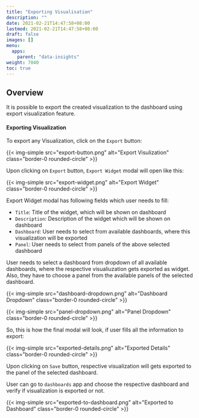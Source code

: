 ```yaml
---
title: "Exporting Visualisation"
description: ""
date: 2021-02-21T14:47:58+08:00
lastmod: 2021-02-21T14:47:58+08:00
draft: false
images: []
menu:
  apps:
    parent: "data-insights"
weight: 7040
toc: true
---
```


## Overview

It is possible to export the created visualization to the dashboard using export visualization feature.

#### Exporting Visualization
To export any Visualization, click on the `Export` button:

{{< img-simple src="export-button.png" alt="Export Visulization" class="border-0 rounded-circle" >}}

Upon clicking on `Export` button, `Export Widget` modal will open like this:

{{< img-simple src="export-widget.png" alt="Export Widget" class="border-0 rounded-circle" >}}

Export Widget modal has following fields which user needs to fill:
  - `Title`: Title of the widget, which will be shown on dashboard
  - `Description`: Description of the widget which will be shown on dashboard
  - `Dashboard`: User needs to select from available dashboards, where this visualization will be exported
  - `Panel`: User needs to select from panels of the above selected dashboard

User needs to select a dashboard from dropdown of all available dashboards, where the respective visualiuzation gets exported as widget. Also, they have to choose a panel from the available panels of the selected dashboard.

{{< img-simple src="dashboard-dropdown.png" alt="Dashboard Dropdown" class="border-0 rounded-circle" >}}

{{< img-simple src="panel-dropdown.png" alt="Panel Dropdown" class="border-0 rounded-circle" >}}

So, this is how the final modal will look, if user fills all the information to export:

{{< img-simple src="exported-details.png" alt="Exported Details" class="border-0 rounded-circle" >}}

Upon clicking on `Save` button, respective visualization will gets exported to the panel of the selected dashboard.

User can go to `dashboards` app and choose the respective dashboard and verify if visualization is exported or not.

{{< img-simple src="exported-to-dashboard.png" alt="Exported to Dashboard" class="border-0 rounded-circle" >}}